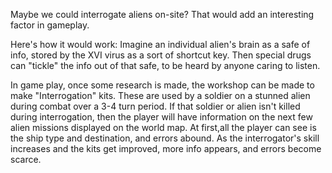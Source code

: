 Maybe we could interrogate aliens on-site? That would add an interesting
factor in gameplay.

Here's how it would work: Imagine an individual alien's brain as a safe
of info, stored by the XVI virus as a sort of shortcut key. Then special
drugs can "tickle" the info out of that safe, to be heard by anyone
caring to listen.

In game play, once some research is made, the workshop can be made to
make "Interrogation" kits. These are used by a soldier on a stunned
alien during combat over a 3-4 turn period. If that soldier or alien
isn't killed during interrogation, then the player will have information
on the next few alien missions displayed on the world map. At first,all
the player can see is the ship type and destination, and errors abound.
As the interrogator's skill increases and the kits get improved, more
info appears, and errors become scarce.